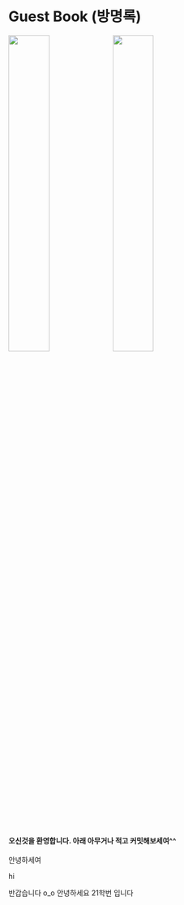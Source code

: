 # Guest Book (방명록)

<img src="https://t1.daumcdn.net/cfile/tistory/99FDA1445E9A8E6F13" width="40%">

<img src="https://user-images.githubusercontent.com/26598708/79863920-880cb280-8413-11ea-91db-d91d16f0d3d9.gif" width="40%">

#### 오신것을 환영합니다. 아래 아무거나 적고 커밋해보세여^^

안녕하세여

hi

반갑습니다 o_o
안녕하세요 21학번 입니다

